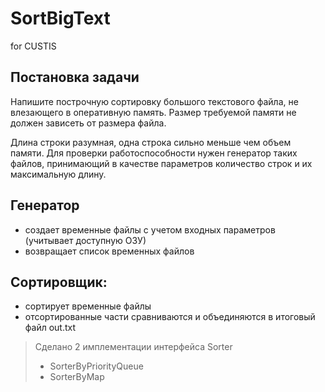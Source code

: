 # SortBigText
for CUSTIS

## Постановка задачи

Напишите построчную сортировку большого текстового файла, не влезающего в оперативную память. Размер требуемой памяти не должен зависеть от размера файла.

Длина строки разумная, одна строка сильно меньше чем объем памяти.
Для проверки работоспособности нужен генератор таких файлов, принимающий в качестве параметров количество строк и их максимальную длину.

## Генератор 
- создает временные файлы с учетом входных параметров (учитывает доступную ОЗУ)
- возвращает список временных файлов

## Сортировщик:
- сортирует временные файлы
- отсортированные части сравниваются и объединяются в итоговый файл out.txt

> Сделано 2 имплементации интерфейса Sorter
> - SorterByPriorityQueue
> - SorterByMap


